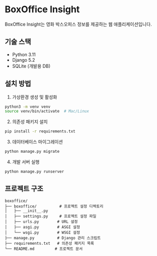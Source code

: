 # BoxOffice Insight

BoxOffice Insight는 영화 박스오피스 정보를 제공하는 웹 애플리케이션입니다.

## 기술 스택
- Python 3.11
- Django 5.2
- SQLite (개발용 DB)

## 설치 방법

1. 가상환경 생성 및 활성화
```bash
python3 -m venv venv
source venv/bin/activate  # Mac/Linux
```

2. 의존성 패키지 설치
```bash
pip install -r requirements.txt
```

3. 데이터베이스 마이그레이션
```bash
python manage.py migrate
```

4. 개발 서버 실행
```bash
python manage.py runserver
```

## 프로젝트 구조
```
boxoffice/
├── boxoffice/          # 프로젝트 설정 디렉토리
│   ├── __init__.py
│   ├── settings.py     # 프로젝트 설정 파일
│   ├── urls.py        # URL 설정
│   ├── asgi.py        # ASGI 설정
│   └── wsgi.py        # WSGI 설정
├── manage.py          # Django 관리 스크립트
├── requirements.txt   # 의존성 패키지 목록
└── README.md         # 프로젝트 문서
```
